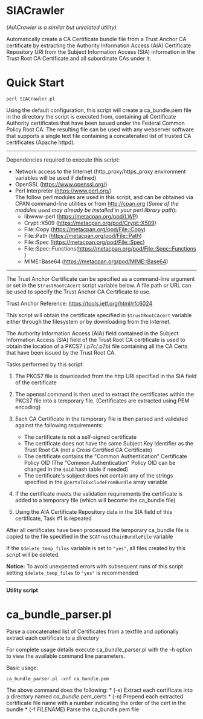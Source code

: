 # SIACrawler
*(AIACrawler is a similar but unrelated utility)*

Automatically create a CA Certificate bundle file from a Trust Anchor CA certificate by extracting the Authority Information Access (AIA) Certificate Repository URI from the Subject Information Access (SIA) information in the Trust Root CA Certificate and all subordinate CAs under it.

# Quick Start
`perl SIACrawler.pl`

Using the default configuration, this script will create a ca_bundle.pem file in the directory the script is executed from, containing all Certificate Authority certificates that have been issued under the Federal Common Policy Root CA.  The resulting file can be used with any webserver software that supports a single text file containing a concatenated list of trusted CA certificates (Apache httpd).

---

Dependencies required to execute this script:
 * Network access to the Internet (http_proxy/https_proxy environment variables will be used if defined)
 * OpenSSL (https://www.openssl.org/)
 * Perl Interpreter (https://www.perl.org/)
   <br/>The follow perl modules are used in this script, and can be obtained via CPAN command-line utilities or from http://cpan.org (*Some of the modules used may already be installed in your perl library path*):
   * libwww-perl (https://metacpan.org/pod/LWP)
   * Crypt::X509 (https://metacpan.org/pod/Crypt::X509)
   * File::Copy (https://metacpan.org/pod/File::Copy)
   * File::Path (https://metacpan.org/pod/File::Path)
   * File::Spec (https://metacpan.org/pod/File::Spec)
   * File::Spec::Functions(https://metacpan.org/pod/File::Spec::Functions)
   * MIME::Base64 (https://metacpan.org/pod/MIME::Base64)

---

The Trust Anchor Certificate can be specified as a command-line argument or set in the `$trustRootCAcert` script variable below.  A file path or URL can be used to specify the Trust Anchor CA Certificate to use.

 Trust Anchor Reference: https://tools.ietf.org/html/rfc6024

 This script will obtain the certificate specified in `$trustRootCAcert` variable either through the filesystem or by downloading from the Internet.

The Authority Information Access (AIA) field contained in the Subject Information Access (SIA) field of the Trust Root CA certificate is used to obtain the location of a PKCS7 (.p7c/.p7b) file containing all the CA Certs that have been issued by the Trust Root CA.

Tasks performed by this script:
1. The PKCS7 file is downloaded from the http URI specified in the SIA field of the certificate

2. The openssl command is then used to extract the certificates within the PKCS7 file into a temporary file. (Certificates are extracted using PEM encoding)

3. Each CA Certificate in the temporary file is then parsed and validated against the following requirements:
    * The certificate is not a self-signed certificate
    * The certificate does not have the same Subject Key Identifier as the Trust Root CA (not a Cross Certified CA Certificate)
    * The certificate contains the "Common Authentication" Certificate Policy OID (The "Common Authentication" Policy OID can be changed in the `$oid` hash table if needed)
    * The certificate's subject does not contain any of the strings specified in the `@certsToExcludeFromBundle` array variable

4. If the certificate meets the validation requirements the certificate is added to a temporary file (which will become the ca_bundle file)

5. Using the AIA Certificate Repository data in the SIA field of this certificate, Task #1 is repeated

After all certificates have been processed the temporary ca_bundle file is copied to the file specified in the `$CATrustChainBundleFile` variable

If the `$delete_temp_files` variable is set to `"yes"`, all files created by this script will be deleted.

**Notice:** To avoid unexpected errors with subsequent runs of this script setting `$delete_temp_files` to `"yes"` is recommended

---

**Utility script**
# ca_bundle_parser.pl
Parse a concatenated list of Certificates from a textfile and optionally extract each certificate to a directory

For complete usage details execute ca_bundle_parser.pl with the -h option to view the available command line parameters.

Basic usage:
```
ca_bundle_parser.pl -xnf ca_bundle.pem
```
The above command does the following:
    * (-x) Extract each certificate into a directory named *ca_bundle*.pem_certs
    * (-n) Prepend each extracted certificate file name with a number indicating the order of the cert in the bundle
    * (-f *FILENAME*) Parse the ca_bundle.pem file

